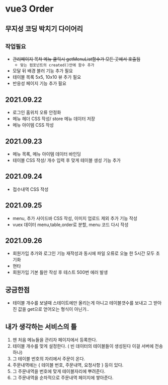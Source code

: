 # vue3 Order
## 무지성 코딩 박치기 다이어리

## `작업필요`
- ~~관리페이지 목차 메뉴 클릭시 getMenuList함수가 모든 곳에서 호출됨~~
  - `맞는 컴포넌트의 created()안에 함수 추가`
- 모달 뒤 배경 블러 기능 추가 필요
- 테이블 목록 5x5, 10x10 뷰 추가 필요
- 반응성 페이지 기능 추가 필요

## 2021.09.22
- 로그인 홈위치 오류 안정화
- 메뉴 헤더 CSS 작성/ store 메뉴 데이터 저장
- 메뉴 아이템 CSS 작성

## 2021.09.23 
- 메뉴 목록, 메뉴 아이템 데이터 바인딩 
- 테이블 CSS 작성/ 개수 입력 후 맞게 테이블 생성 기능 추가

## 2021.09.24
- 접수내역 CSS 작성

## 2021.09.25
- menu, 추가 사이드바 CSS 작성, 이미지 업로드 제외 추가 기능 작성
- vuex 데이터 menu,table,order로 분할, menu 코드 다시 작성

## 2021.09.26
- 회원가입 추가와 로그인 기능 재작성과 동시에 파일 오류로 오늘 한 5시간 모두 초기화
- 현타
- 회원가입 기본 틀만 작성 후 테스트 500번 에러 발생
## 궁금한점
- 테이블 개수를 보낼때 스테이트에만 올리는게 아니고 테이블갯수를 보내고 그 받아진 값을 get으로 얻어오는 형식이 아닌가..

## 내가 생각하는 서비스의 틀
1. 맨 처음 메뉴들을 관리자 페이지에서 등록한다.
2. 테이블 개수를 맞게 설정한다. ( 빈 데이터의 테이블들이 생성된다 이걸 서버에 전송하나)
3. 그 테이블 번호의 자리에서 주문이 온다.
4. 주문내역에는 { 테이블 번호, 주문내역, 요청사항 } 등이 있다.
5. 그 주문내역을 번호에 맞게 테이블자리에 뿌려준다.
6. 그 주문내역을 순차적으로 주문내역 페이지에 쌓아준다.
